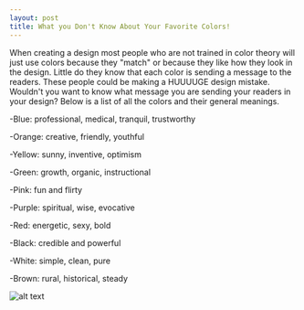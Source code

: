 ```yaml
---
layout: post
title: What you Don't Know About Your Favorite Colors!
---
```


When creating a design most people who are not trained in color theory will just use colors because they "match" or because they like how they look in the design.
Little do they know that each color is sending a message to the readers. These people could be making a HUUUUGE design mistake. Wouldn't you want to know what message you are sending your readers in your design?
Below is a list of all the colors and their general meanings.


-Blue: professional, medical, tranquil, trustworthy

-Orange: creative, friendly, youthful

-Yellow: sunny, inventive, optimism

-Green: growth, organic, instructional

-Pink: fun and flirty

-Purple: spiritual, wise, evocative

-Red: energetic, sexy, bold

-Black: credible and powerful

-White: simple, clean, pure

-Brown: rural, historical, steady
  
    

![alt text](http://www.practical-decorating-ideas.com/image-files/color-wheel-chart-002.jpg "Color Wheel")
